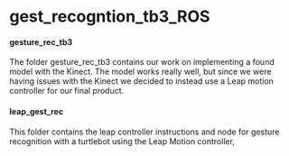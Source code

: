 # gest_recogntion_tb3_ROS

<h4>gesture_rec_tb3</h4>
The folder gesture_rec_tb3 contains our work on implementing a found model with the Kinect. The model works really well, 
but since we were having issues with the Kinect we decided to instead use a Leap motion controller for our final product.

<h4>leap_gest_rec</h4>
This folder contains the leap controller instructions and node for gesture recognition with a turtlebot using the Leap Motion controller,
